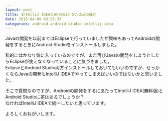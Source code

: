 ```yaml
---
layout: post
title: IntelliJ IDEAとAndroid Studioの違い
date: 2015-04-09 03:51:33
categories: android android-studio intellij-idea
---
```

<!-- {% raw %} -->
<p>Javaの開発を以前まではEclipseで行っていましたが興味もあってAndroidの開発をするときにAndroid Studioをインストールしました。</p>

<p>私的にはかなり気に入っているのですが、また再びJavaの開発をしようとしたらEclipseが使えなくなっていることに気づきました。<br>
EclipseとAndroid Studio両方インストールしておいてもいいのですが、せっかくならJavaの開発もIntelliJ IDEAでやってしまえばいいのではないかと思いました。</p>

<p>そこで質問なのですが、Androidの開発をするにあたってIntelliJ IDEA(無料版)とAndroid Studioに差はあるでしょうか？<br>
なければIntelliJ IDEAで統一したいと思っています。</p>

<p>よろしくおねがいします。</p>
<!-- {% endraw %} -->
